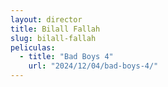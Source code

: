 ```yaml
---
layout: director
title: Bilall Fallah
slug: bilall-fallah
peliculas:
  - title: "Bad Boys 4"
    url: "2024/12/04/bad-boys-4/"
---
```

